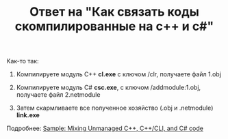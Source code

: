 ﻿---
title: "Ответ на \"Как связать коды скомпилированные на c++ и c#\""
se.owner.user_id: 240512
se.owner.display_name: "MSDN.WhiteKnight"
se.owner.link: "https://ru.stackoverflow.com/users/240512/msdn-whiteknight"
se.answer_id: 844765
se.question_id: 844690
se.post_type: answer
se.is_accepted: True
---
<p>Как-то так:</p>

<ol>
<li><p>Компилируете модуль С++ <strong>cl.exe</strong> с ключом /clr, получаете файл 1.obj</p></li>
<li><p>Компилируете модуль C# <strong>csc.exe</strong>, с ключом /addmodule:1.obj, получаете файл 2.netmodule </p></li>
<li><p>Затем скармливаете все полученное хозяйство (.obj и .netmodule) <strong>link.exe</strong></p></li>
</ol>

<p>Подробнее: <a href="https://blogs.msdn.microsoft.com/junfeng/2006/05/20/sample-mixing-unmanaged-c-ccli-and-c-code/" rel="nofollow noreferrer">Sample: Mixing Unmanaged C++, C++/CLI, and C# code</a> </p>
